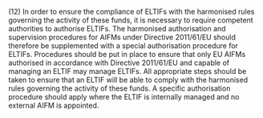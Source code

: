 (12) In order to ensure the compliance of ELTIFs with the harmonised rules governing the activity of these funds, it is necessary to require competent authorities to authorise ELTIFs. The harmonised authorisation and supervision procedures for AIFMs under Directive 2011/61/EU should therefore be supplemented with a special authorisation procedure for ELTIFs. Procedures should be put in place to ensure that only EU AIFMs authorised in accordance with Directive 2011/61/EU and capable of managing an ELTIF may manage ELTIFs. All appropriate steps should be taken to ensure that an ELTIF will be able to comply with the harmonised rules governing the activity of these funds. A specific authorisation procedure should apply where the ELTIF is internally managed and no external AIFM is appointed.